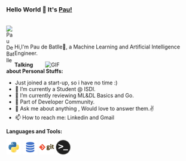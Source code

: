 ### Hello World 👋 It's [Pau!](https://paudBatlle.github.io/MyPortfolio/)

<br/>


<a href="https://www.linkedin.com/in/pau-de-batlle/">
<img align="left" alt="Pau De Batlle" width="22px" src="https://cdn.jsdelivr.net/npm/simple-icons@v3/icons/linkedin.svg" />
</a>

<br />

<br />

Hi,I'm Pau de Batlle🙌, a Machine Learning and Artificial Intelligence Engineer. 



<img align="right" alt="GIF" src="https://github.com/Anmol-Baranwal/Cool-GIFs-For-GitHub/assets/74038190/ff1b5f32-9420-4dde-b2b9-ed2c0aa17459" width="400">


**Talking about Personal Stuffs:**
- Just joined a start-up, so i have no time :)
- 🔭 I’m currently a Student @ ISDI.
- 🌱 I’m currently reviewing ML&DL Basics and Go.
- 👯 Part of Developer Community.
- 💬 Ask me about anything , Would love to answer them.✌
- 📫 How to reach me: Linkedin and Gmail




**Languages and Tools:**


<code><img height="40" src="https://raw.githubusercontent.com/github/explore/80688e429a7d4ef2fca1e82350fe8e3517d3494d/topics/python/python.png"></code>
<code><img height="40" src="https://raw.githubusercontent.com/github/explore/80688e429a7d4ef2fca1e82350fe8e3517d3494d/topics/sql/sql.png"></code>
<code><img height="40" src="https://raw.githubusercontent.com/github/explore/80688e429a7d4ef2fca1e82350fe8e3517d3494d/topics/git/git.png"></code>
<code><img height="40" src="https://raw.githubusercontent.com/github/explore/80688e429a7d4ef2fca1e82350fe8e3517d3494d/topics/terminal/terminal.png"></code>

